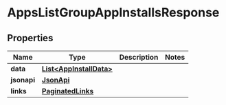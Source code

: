 

# AppsListGroupAppInstallsResponse


## Properties

| Name | Type | Description | Notes |
|------------ | ------------- | ------------- | -------------|
|**data** | [**List&lt;AppInstallData&gt;**](AppInstallData.md) |  |  |
|**jsonapi** | [**JsonApi**](JsonApi.md) |  |  |
|**links** | [**PaginatedLinks**](PaginatedLinks.md) |  |  |




